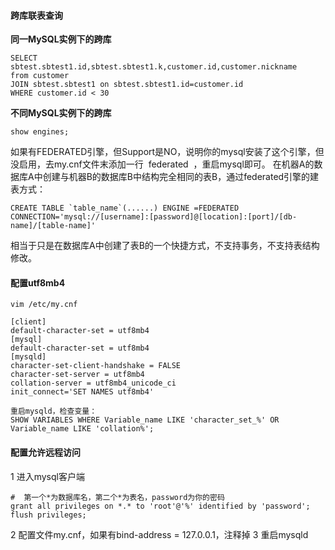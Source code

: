 #### **跨库联表查询**
**同一MySQL实例下的跨库**
```
SELECT sbtest.sbtest1.id,sbtest.sbtest1.k,customer.id,customer.nickname
from customer
JOIN sbtest.sbtest1 on sbtest.sbtest1.id=customer.id
WHERE customer.id < 30
```
**不同MySQL实例下的跨库**
```
show engines;
```
如果有FEDERATED引擎，但Support是NO，说明你的mysql安装了这个引擎，但没启用，去my.cnf文件末添加一行  federated  ，重启mysql即可。
在机器A的数据库A中创建与机器B的数据库B中结构完全相同的表B，通过federated引擎的建表方式：
```
CREATE TABLE `table_name`(......) ENGINE =FEDERATED CONNECTION='mysql://[username]:[password]@[location]:[port]/[db-name]/[table-name]'
```
相当于只是在数据库A中创建了表B的一个快捷方式，不支持事务，不支持表结构修改。

#### **配置utf8mb4**
```
vim /etc/my.cnf

[client] 
default-character-set = utf8mb4 
[mysql] 
default-character-set = utf8mb4 
[mysqld] 
character-set-client-handshake = FALSE 
character-set-server = utf8mb4 
collation-server = utf8mb4_unicode_ci
init_connect='SET NAMES utf8mb4'

重启mysqld，检查变量：
SHOW VARIABLES WHERE Variable_name LIKE 'character_set_%' OR Variable_name LIKE 'collation%';
```

#### **配置允许远程访问**
1 进入mysql客户端
```
#  第一个*为数据库名，第二个*为表名，password为你的密码
grant all privileges on *.* to 'root'@'%' identified by 'password';
flush privileges;
```
2 配置文件my.cnf，如果有bind-address = 127.0.0.1，注释掉
3 重启mysqld
